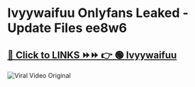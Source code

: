 
 # Ivyywaifuu Onlyfans Leaked - Update Files ee8w6

## <h2><a href="https://clipsfans.com/Ivyywaifuu&ref=git">🔗 Click to LINKS ⏩⏩ 👉 🟢 Ivyywaifuu </a></h2>

<a href="https://clipsfans.com/Ivyywaifuu&ref=git" rel="nofollow" data-target="animated-image.originalLink"><img src="https://i.ibb.co.com/xMMVF88/686577567.gif" alt="Viral Video Original" style="max-width: 100%; display: inline-block;" data-target="animated-image.originalImage"></a>


